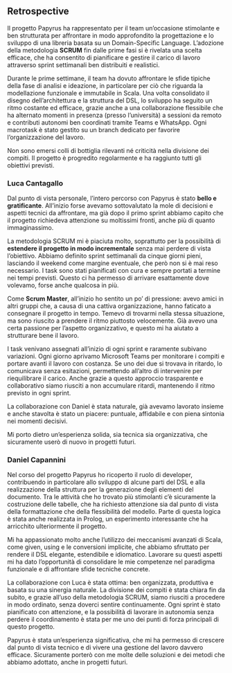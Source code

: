 ## Retrospective

Il progetto Papyrus ha rappresentato per il team un’occasione stimolante e ben strutturata per affrontare in modo approfondito la progettazione e lo sviluppo di una libreria basata su un Domain-Specific Language. L’adozione della metodologia **SCRUM** fin dalle prime fasi si è rivelata una scelta efficace, che ha consentito di pianificare e gestire il carico di lavoro attraverso sprint settimanali ben distribuiti e realistici.

Durante le prime settimane, il team ha dovuto affrontare le sfide tipiche della fase di analisi e ideazione, in particolare per ciò che riguarda la modellazione funzionale e immutabile in Scala. Una volta consolidato il disegno dell’architettura e la struttura del DSL, lo sviluppo ha seguito un ritmo costante ed efficace, grazie anche a una collaborazione flessibile che ha alternato momenti in presenza (presso l’università) a sessioni da remoto e contributi autonomi ben coordinati tramite Teams e WhatsApp. Ogni macrotask è stato gestito su un branch dedicato per favorire l’organizzazione del lavoro.

Non sono emersi colli di bottiglia rilevanti né criticità nella divisione dei compiti. Il progetto è progredito regolarmente e ha raggiunto tutti gli obiettivi previsti.

### Luca Cantagallo

Dal punto di vista personale, l’intero percorso con Papyrus è stato **bello e gratificante**. All’inizio forse avevamo sottovalutato la mole di decisioni e aspetti tecnici da affrontare, ma già dopo il primo sprint abbiamo capito che il progetto richiedeva attenzione su moltissimi fronti, anche più di quanto immaginassimo.

La metodologia SCRUM mi è piaciuta molto, soprattutto per la possibilità di **estendere il progetto in modo incrementale** senza mai perdere di vista l’obiettivo. Abbiamo definito sprint settimanali da cinque giorni pieni, lasciando il weekend come margine eventuale, che però non si è mai reso necessario. I task sono stati pianificati con cura e sempre portati a termine nei tempi previsti. Questo ci ha permesso di arrivare esattamente dove volevamo, forse anche qualcosa in più.

Come **Scrum Master**, all’inizio ho sentito un po’ di pressione: avevo amici in altri gruppi che, a causa di una cattiva organizzazione, hanno faticato a consegnare il progetto in tempo. Temevo di trovarmi nella stessa situazione, ma sono riuscito a prendere il ritmo piuttosto velocemente. Già avevo una certa passione per l’aspetto organizzativo, e questo mi ha aiutato a strutturare bene il lavoro.

I task venivano assegnati all’inizio di ogni sprint e raramente subivano variazioni. Ogni giorno aprivamo Microsoft Teams per monitorare i compiti e portare avanti il lavoro con costanza. Se uno dei due si trovava in ritardo, lo comunicava senza esitazioni, permettendo all’altro di intervenire per riequilibrare il carico. Anche grazie a questo approccio trasparente e collaborativo siamo riusciti a non accumulare ritardi, mantenendo il ritmo previsto in ogni sprint.

La collaborazione con Daniel è stata naturale, già avevamo lavorato insieme e anche stavolta è stato un piacere: puntuale, affidabile e con piena sintonia nei momenti decisivi.

Mi porto dietro un’esperienza solida, sia tecnica sia organizzativa, che sicuramente userò di nuovo in progetti futuri.


### Daniel Capannini

Nel corso del progetto Papyrus ho ricoperto il ruolo di developer, contribuendo in particolare allo sviluppo di alcune parti del DSL e alla realizzazione della struttura per la generazione degli elementi del documento. Tra le attività che ho trovato più stimolanti c’è sicuramente la costruzione delle tabelle, che ha richiesto attenzione sia dal punto di vista della formattazione che della flessibilità del modello. Parte di questa logica è stata anche realizzata in Prolog, un esperimento interessante che ha arricchito ulteriormente il progetto.

Mi ha appassionato molto anche l’utilizzo dei meccanismi avanzati di Scala, come given, using e le conversioni implicite, che abbiamo sfruttato per rendere il DSL elegante, estendibile e idiomatico. Lavorare su questi aspetti mi ha dato l’opportunità di consolidare le mie competenze nel paradigma funzionale e di affrontare sfide tecniche concrete.

La collaborazione con Luca è stata ottima: ben organizzata, produttiva e basata su una sinergia naturale. La divisione dei compiti è stata chiara fin da subito, e grazie all’uso della metodologia SCRUM, siamo riusciti a procedere in modo ordinato, senza doverci sentire continuamente. Ogni sprint è stato pianificato con attenzione, e la possibilità di lavorare in autonomia senza perdere il coordinamento è stata per me uno dei punti di forza principali di questo progetto.

Papyrus è stata un’esperienza significativa, che mi ha permesso di crescere dal punto di vista tecnico e di vivere una gestione del lavoro davvero efficace. Sicuramente porterò con me molte delle soluzioni e dei metodi che abbiamo adottato, anche in progetti futuri.